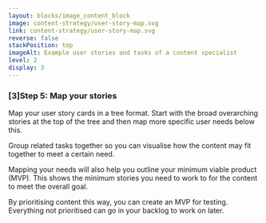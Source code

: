 ```yaml
---
layout: blocks/image_content_block
image: content-strategy/user-story-map.svg
link: content-strategy/user-story-map.svg
reverse: false
stackPosition: top
imageAlt: Example user stories and tasks of a content specialist
level: 2
display: 3
---
```


### [3]Step 5: Map your stories

Map your user story cards in a tree format. Start with the broad overarching stories at the top of the tree and then map more specific user needs below this.

Group related tasks together so you can visualise how the content may fit together to meet a certain need.

Mapping your needs will also help you outline your minimum viable product (MVP). This shows the minimum stories you need to work to for the content to meet the overall goal.

By prioritising content this way, you can create an MVP for testing. Everything not prioritised can go in your backlog to work on later.



